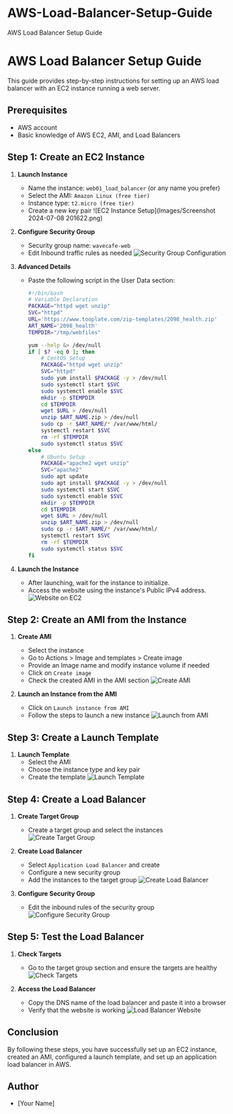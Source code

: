 # AWS-Load-Balancer-Setup-Guide
AWS Load Balancer Setup Guide
# AWS Load Balancer Setup Guide

This guide provides step-by-step instructions for setting up an AWS load balancer with an EC2 instance running a web server.

## Prerequisites

- AWS account
- Basic knowledge of AWS EC2, AMI, and Load Balancers

## Step 1: Create an EC2 Instance

1. **Launch Instance**
   - Name the instance: `web01_load_balancer` (or any name you prefer)
   - Select the AMI: `Amazon Linux (free tier)`
   - Instance type: `t2.micro (free tier)`
   - Create a new key pair
   ![EC2 Instance Setup](Images/Screenshot 2024-07-08 201622.png)

2. **Configure Security Group**
   - Security group name: `wavecafe-web`
   - Edit Inbound traffic rules as needed
   ![Security Group Configuration](images/security-group-configuration.png)

3. **Advanced Details**
   - Paste the following script in the User Data section:

     ```bash
     #!/bin/bash
     # Variable Declaration
     PACKAGE="httpd wget unzip"
     SVC="httpd"
     URL='https://www.tooplate.com/zip-templates/2098_health.zip'
     ART_NAME='2098_health'
     TEMPDIR="/tmp/webfiles"

     yum --help &> /dev/null
     if [ $? -eq 0 ]; then
         # CentOS Setup
         PACKAGE="httpd wget unzip"
         SVC="httpd"
         sudo yum install $PACKAGE -y > /dev/null
         sudo systemctl start $SVC
         sudo systemctl enable $SVC
         mkdir -p $TEMPDIR
         cd $TEMPDIR
         wget $URL > /dev/null
         unzip $ART_NAME.zip > /dev/null
         sudo cp -r $ART_NAME/* /var/www/html/
         systemctl restart $SVC
         rm -rf $TEMPDIR
         sudo systemctl status $SVC
     else
         # Ubuntu Setup
         PACKAGE="apache2 wget unzip"
         SVC="apache2"
         sudo apt update
         sudo apt install $PACKAGE -y > /dev/null
         sudo systemctl start $SVC
         sudo systemctl enable $SVC
         mkdir -p $TEMPDIR
         cd $TEMPDIR
         wget $URL > /dev/null
         unzip $ART_NAME.zip > /dev/null
         sudo cp -r $ART_NAME/* /var/www/html/
         systemctl restart $SVC
         rm -rf $TEMPDIR
         sudo systemctl status $SVC
     fi
     ```

4. **Launch the Instance**
   - After launching, wait for the instance to initialize.
   - Access the website using the instance's Public IPv4 address.
   ![Website on EC2](images/website-on-ec2.png)

## Step 2: Create an AMI from the Instance

1. **Create AMI**
   - Select the instance
   - Go to Actions > Image and templates > Create image
   - Provide an Image name and modify instance volume if needed
   - Click on `Create image`
   - Check the created AMI in the AMI section
   ![Create AMI](images/create-ami.png)

2. **Launch an Instance from the AMI**
   - Click on `Launch instance from AMI`
   - Follow the steps to launch a new instance
   ![Launch from AMI](images/launch-from-ami.png)

## Step 3: Create a Launch Template

1. **Launch Template**
   - Select the AMI
   - Choose the instance type and key pair
   - Create the template
   ![Launch Template](images/launch-template.png)

## Step 4: Create a Load Balancer

1. **Create Target Group**
   - Create a target group and select the instances
   ![Create Target Group](images/create-target-group.png)

2. **Create Load Balancer**
   - Select `Application Load Balancer` and create
   - Configure a new security group
   - Add the instances to the target group
   ![Create Load Balancer](images/create-load-balancer.png)

3. **Configure Security Group**
   - Edit the inbound rules of the security group
   ![Configure Security Group](images/configure-security-group.png)

## Step 5: Test the Load Balancer

1. **Check Targets**
   - Go to the target group section and ensure the targets are healthy
   ![Check Targets](images/check-targets.png)

2. **Access the Load Balancer**
   - Copy the DNS name of the load balancer and paste it into a browser
   - Verify that the website is working
   ![Load Balancer Website](images/load-balancer-website.png)

## Conclusion

By following these steps, you have successfully set up an EC2 instance, created an AMI, configured a launch template, and set up an application load balancer in AWS.

## Author

- [Your Name]

